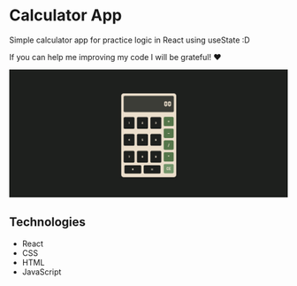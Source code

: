 # Calculator App 

Simple calculator app for practice logic in React using useState :D

If you can help me improving my code I will be grateful! ♥️

![Screenshot](./public/screenshot.png)

## Technologies

- React
- CSS
- HTML
- JavaScript